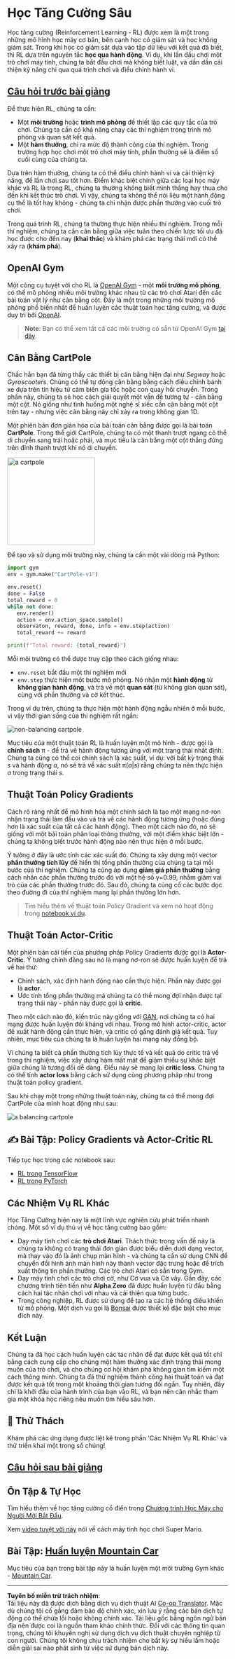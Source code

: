 <!--
CO_OP_TRANSLATOR_METADATA:
{
  "original_hash": "dbacf9b1915612981d76059678e563e5",
  "translation_date": "2025-08-29T12:14:40+00:00",
  "source_file": "lessons/6-Other/22-DeepRL/README.md",
  "language_code": "vi"
}
-->
# Học Tăng Cường Sâu

Học tăng cường (Reinforcement Learning - RL) được xem là một trong những mô hình học máy cơ bản, bên cạnh học có giám sát và học không giám sát. Trong khi học có giám sát dựa vào tập dữ liệu với kết quả đã biết, thì RL dựa trên nguyên tắc **học qua hành động**. Ví dụ, khi lần đầu chơi một trò chơi máy tính, chúng ta bắt đầu chơi mà không biết luật, và dần dần cải thiện kỹ năng chỉ qua quá trình chơi và điều chỉnh hành vi.

## [Câu hỏi trước bài giảng](https://ff-quizzes.netlify.app/en/ai/quiz/43)

Để thực hiện RL, chúng ta cần:

* Một **môi trường** hoặc **trình mô phỏng** để thiết lập các quy tắc của trò chơi. Chúng ta cần có khả năng chạy các thí nghiệm trong trình mô phỏng và quan sát kết quả.
* Một **hàm thưởng**, chỉ ra mức độ thành công của thí nghiệm. Trong trường hợp học chơi một trò chơi máy tính, phần thưởng sẽ là điểm số cuối cùng của chúng ta.

Dựa trên hàm thưởng, chúng ta có thể điều chỉnh hành vi và cải thiện kỹ năng, để lần chơi sau tốt hơn. Điểm khác biệt chính giữa các loại học máy khác và RL là trong RL, chúng ta thường không biết mình thắng hay thua cho đến khi kết thúc trò chơi. Vì vậy, chúng ta không thể nói liệu một hành động cụ thể là tốt hay không - chúng ta chỉ nhận được phần thưởng vào cuối trò chơi.

Trong quá trình RL, chúng ta thường thực hiện nhiều thí nghiệm. Trong mỗi thí nghiệm, chúng ta cần cân bằng giữa việc tuân theo chiến lược tối ưu đã học được cho đến nay (**khai thác**) và khám phá các trạng thái mới có thể xảy ra (**khám phá**).

## OpenAI Gym

Một công cụ tuyệt vời cho RL là [OpenAI Gym](https://gym.openai.com/) - một **môi trường mô phỏng**, có thể mô phỏng nhiều môi trường khác nhau từ các trò chơi Atari đến các bài toán vật lý như cân bằng cột. Đây là một trong những môi trường mô phỏng phổ biến nhất để huấn luyện các thuật toán học tăng cường, và được duy trì bởi [OpenAI](https://openai.com/).

> **Note**: Bạn có thể xem tất cả các môi trường có sẵn từ OpenAI Gym [tại đây](https://gym.openai.com/envs/#classic_control).

## Cân Bằng CartPole

Chắc hẳn bạn đã từng thấy các thiết bị cân bằng hiện đại như *Segway* hoặc *Gyroscooters*. Chúng có thể tự động cân bằng bằng cách điều chỉnh bánh xe dựa trên tín hiệu từ cảm biến gia tốc hoặc con quay hồi chuyển. Trong phần này, chúng ta sẽ học cách giải quyết một vấn đề tương tự - cân bằng một cột. Nó giống như tình huống một nghệ sĩ xiếc cần cân bằng một cột trên tay - nhưng việc cân bằng này chỉ xảy ra trong không gian 1D.

Một phiên bản đơn giản hóa của bài toán cân bằng được gọi là bài toán **CartPole**. Trong thế giới CartPole, chúng ta có một thanh trượt ngang có thể di chuyển sang trái hoặc phải, và mục tiêu là cân bằng một cột thẳng đứng trên đỉnh thanh trượt khi nó di chuyển.

<img alt="a cartpole" src="images/cartpole.png" width="200"/>

Để tạo và sử dụng môi trường này, chúng ta cần một vài dòng mã Python:

```python
import gym
env = gym.make("CartPole-v1")

env.reset()
done = False
total_reward = 0
while not done:
   env.render()
   action = env.action_space.sample()
   observaton, reward, done, info = env.step(action)
   total_reward += reward

print(f"Total reward: {total_reward}")
```

Mỗi môi trường có thể được truy cập theo cách giống nhau:
* `env.reset` bắt đầu một thí nghiệm mới
* `env.step` thực hiện một bước mô phỏng. Nó nhận một **hành động** từ **không gian hành động**, và trả về một **quan sát** (từ không gian quan sát), cùng với phần thưởng và cờ kết thúc.

Trong ví dụ trên, chúng ta thực hiện một hành động ngẫu nhiên ở mỗi bước, vì vậy thời gian sống của thí nghiệm rất ngắn:

![non-balancing cartpole](../../../../../lessons/6-Other/22-DeepRL/images/cartpole-nobalance.gif)

Mục tiêu của một thuật toán RL là huấn luyện một mô hình - được gọi là **chính sách** π - để trả về hành động tương ứng với một trạng thái nhất định. Chúng ta cũng có thể coi chính sách là xác suất, ví dụ: với bất kỳ trạng thái *s* và hành động *a*, nó sẽ trả về xác suất π(*a*|*s*) rằng chúng ta nên thực hiện *a* trong trạng thái *s*.

## Thuật Toán Policy Gradients

Cách rõ ràng nhất để mô hình hóa một chính sách là tạo một mạng nơ-ron nhận trạng thái làm đầu vào và trả về các hành động tương ứng (hoặc đúng hơn là xác suất của tất cả các hành động). Theo một cách nào đó, nó sẽ giống với một bài toán phân loại thông thường, với một điểm khác biệt lớn - chúng ta không biết trước hành động nào nên thực hiện ở mỗi bước.

Ý tưởng ở đây là ước tính các xác suất đó. Chúng ta xây dựng một vector **phần thưởng tích lũy** để hiển thị tổng phần thưởng của chúng ta tại mỗi bước của thí nghiệm. Chúng ta cũng áp dụng **giảm giá phần thưởng** bằng cách nhân các phần thưởng trước đó với một hệ số γ=0.99, nhằm giảm vai trò của các phần thưởng trước đó. Sau đó, chúng ta củng cố các bước dọc theo đường đi của thí nghiệm mang lại phần thưởng lớn hơn.

> Tìm hiểu thêm về thuật toán Policy Gradient và xem nó hoạt động trong [notebook ví dụ](CartPole-RL-TF.ipynb).

## Thuật Toán Actor-Critic

Một phiên bản cải tiến của phương pháp Policy Gradients được gọi là **Actor-Critic**. Ý tưởng chính đằng sau nó là mạng nơ-ron sẽ được huấn luyện để trả về hai thứ:

* Chính sách, xác định hành động nào cần thực hiện. Phần này được gọi là **actor**.
* Ước tính tổng phần thưởng mà chúng ta có thể mong đợi nhận được tại trạng thái này - phần này được gọi là **critic**.

Theo một cách nào đó, kiến trúc này giống với [GAN](../../4-ComputerVision/10-GANs/README.md), nơi chúng ta có hai mạng được huấn luyện đối kháng với nhau. Trong mô hình actor-critic, actor đề xuất hành động cần thực hiện, và critic cố gắng đánh giá kết quả. Tuy nhiên, mục tiêu của chúng ta là huấn luyện hai mạng này đồng bộ.

Vì chúng ta biết cả phần thưởng tích lũy thực tế và kết quả do critic trả về trong thí nghiệm, việc xây dựng hàm mất mát để giảm thiểu sự khác biệt giữa chúng là tương đối dễ dàng. Điều này sẽ mang lại **critic loss**. Chúng ta có thể tính **actor loss** bằng cách sử dụng cùng phương pháp như trong thuật toán policy gradient.

Sau khi chạy một trong những thuật toán này, chúng ta có thể mong đợi CartPole của mình hoạt động như sau:

![a balancing cartpole](../../../../../lessons/6-Other/22-DeepRL/images/cartpole-balance.gif)

## ✍️ Bài Tập: Policy Gradients và Actor-Critic RL

Tiếp tục học trong các notebook sau:

* [RL trong TensorFlow](CartPole-RL-TF.ipynb)
* [RL trong PyTorch](CartPole-RL-PyTorch.ipynb)

## Các Nhiệm Vụ RL Khác

Học Tăng Cường hiện nay là một lĩnh vực nghiên cứu phát triển nhanh chóng. Một số ví dụ thú vị về học tăng cường bao gồm:

* Dạy máy tính chơi các **trò chơi Atari**. Thách thức trong vấn đề này là chúng ta không có trạng thái đơn giản được biểu diễn dưới dạng vector, mà thay vào đó là ảnh chụp màn hình - và chúng ta cần sử dụng CNN để chuyển đổi hình ảnh màn hình này thành vector đặc trưng hoặc để trích xuất thông tin phần thưởng. Các trò chơi Atari có sẵn trong Gym.
* Dạy máy tính chơi các trò chơi cờ, như Cờ vua và Cờ vây. Gần đây, các chương trình tiên tiến như **Alpha Zero** đã được huấn luyện từ đầu bằng cách hai tác nhân chơi với nhau và cải thiện qua từng bước.
* Trong công nghiệp, RL được sử dụng để tạo ra các hệ thống điều khiển từ mô phỏng. Một dịch vụ gọi là [Bonsai](https://azure.microsoft.com/services/project-bonsai/?WT.mc_id=academic-77998-cacaste) được thiết kế đặc biệt cho mục đích này.

## Kết Luận

Chúng ta đã học cách huấn luyện các tác nhân để đạt được kết quả tốt chỉ bằng cách cung cấp cho chúng một hàm thưởng xác định trạng thái mong muốn của trò chơi, và cho chúng cơ hội khám phá không gian tìm kiếm một cách thông minh. Chúng ta đã thử nghiệm thành công hai thuật toán và đạt được kết quả tốt trong một khoảng thời gian tương đối ngắn. Tuy nhiên, đây chỉ là khởi đầu của hành trình của bạn vào RL, và bạn nên cân nhắc tham gia một khóa học riêng nếu muốn tìm hiểu sâu hơn.

## 🚀 Thử Thách

Khám phá các ứng dụng được liệt kê trong phần 'Các Nhiệm Vụ RL Khác' và thử triển khai một trong số chúng!

## [Câu hỏi sau bài giảng](https://ff-quizzes.netlify.app/en/ai/quiz/44)

## Ôn Tập & Tự Học

Tìm hiểu thêm về học tăng cường cổ điển trong [Chương trình Học Máy cho Người Mới Bắt Đầu](https://github.com/microsoft/ML-For-Beginners/blob/main/8-Reinforcement/README.md).

Xem [video tuyệt vời này](https://www.youtube.com/watch?v=qv6UVOQ0F44) nói về cách máy tính học chơi Super Mario.

## Bài Tập: [Huấn luyện Mountain Car](lab/README.md)

Mục tiêu của bạn trong bài tập này là huấn luyện một môi trường Gym khác - [Mountain Car](https://www.gymlibrary.ml/environments/classic_control/mountain_car/).

---

**Tuyên bố miễn trừ trách nhiệm**:  
Tài liệu này đã được dịch bằng dịch vụ dịch thuật AI [Co-op Translator](https://github.com/Azure/co-op-translator). Mặc dù chúng tôi cố gắng đảm bảo độ chính xác, xin lưu ý rằng các bản dịch tự động có thể chứa lỗi hoặc không chính xác. Tài liệu gốc bằng ngôn ngữ bản địa nên được coi là nguồn tham khảo chính thức. Đối với các thông tin quan trọng, chúng tôi khuyến nghị sử dụng dịch vụ dịch thuật chuyên nghiệp từ con người. Chúng tôi không chịu trách nhiệm cho bất kỳ sự hiểu lầm hoặc diễn giải sai nào phát sinh từ việc sử dụng bản dịch này.